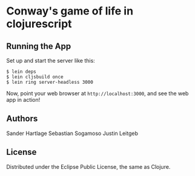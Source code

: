 # Conway's game of life in clojurescript

## Running the App

Set up and start the server like this:

    $ lein deps
    $ lein cljsbuild once
    $ lein ring server-headless 3000

Now, point your web browser at `http://localhost:3000`, and see the web app in action!

## Authors

Sander Hartlage
Sebastian Sogamoso
Justin Leitgeb

## License

Distributed under the Eclipse Public License, the same as Clojure.
